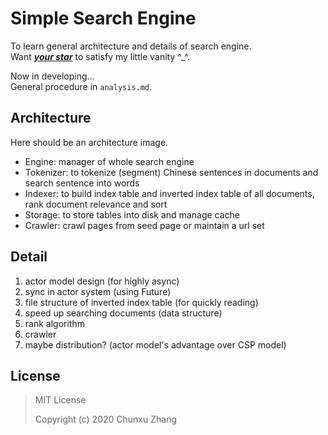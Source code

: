 # Simple Search Engine

To learn general architecture and details of search engine.  
Want <u>***your star***</u> to satisfy my little vanity ^\_^.  



Now in developing...  
General procedure in `analysis.md`.


## Architecture

Here should be an architecture image.

- Engine: manager of whole search engine
- Tokenizer: to tokenize (segment) Chinese sentences in documents and search sentence into words 
- Indexer: to build index table and inverted index table of all documents, rank document relevance and sort
- Storage: to store tables into disk and manage cache
- Crawler: crawl pages from seed page or maintain a url set

## Detail

1. actor model design (for highly async)
2. sync in actor system (using Future)
3. file structure of inverted index table (for quickly reading)
4. speed up searching documents (data structure)
5. rank algorithm
6. crawler 
7. maybe distribution? (actor model's advantage over CSP model)

## License

> MIT License
>
> Copyright (c) 2020 Chunxu Zhang

